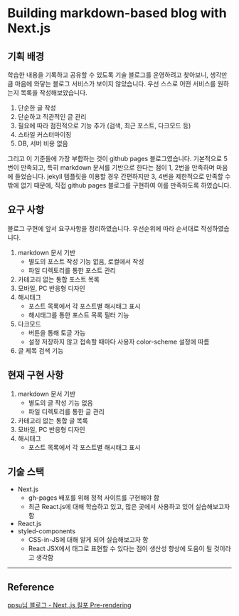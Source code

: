 # Building markdown-based blog with Next.js

## 기획 배경

학습한 내용을 기록하고 공유할 수 있도록 기술 블로그를 운영하려고 찾아보니, 생각만큼 마음에 와닿는 블로그 서비스가 보이지 않았습니다. 우선 스스로 어떤 서비스를 원하는지 목록을 작성해보았습니다.

1. 단순한 글 작성
2. 단순하고 직관적인 글 관리
3. 필요에 따라 점진적으로 기능 추가 (검색, 최근 포스트, 다크모드 등)
4. 스타일 커스터마이징
5. DB, 서버 비용 없음

그리고 이 기준들에 가장 부합하는 것이 github pages 블로그였습니다. 기본적으로 5번이 만족되고, 특히 markdown 문서를 기반으로 한다는 점이 1, 2번을 만족하며 마음에 들었습니다. jekyll 템플릿을 이용할 경우 간편하지만 3, 4번을 제한적으로 만족할 수 밖에 없기 때문에, 직접 github pages 블로그를 구현하여 이를 만족하도록 하였습니다.

## 요구 사항

블로그 구현에 앞서 요구사항을 정리하였습니다. 우선순위에 따라 순서대로 작성하였습니다.

1. markdown 문서 기반
   - 별도의 포스트 작성 기능 없음, 로컬에서 작성
   - 파일 디렉토리를 통한 포스트 관리
2. 카테고리 없는 통합 포스트 목록
3. 모바일, PC 반응형 디자인
4. 해시태그
   - 포스트 목록에서 각 포스트별 해시태그 표시
   - 해시태그를 통한 포스트 목록 필터 기능
5. 다크모드
   - 버튼을 통해 토글 가능
   - 설정 저장하지 않고 접속할 때마다 사용자 color-scheme 설정에 따름
6. 글 제목 검색 기능



## 현재 구현 사항

1. markdown 문서 기반
   - 별도의 글 작성 기능 없음
   - 파일 디렉토리를 통한 글 관리
2. 카테고리 없는 통합 글 목록
3. 모바일, PC 반응형 디자인
4. 해시태그
   - 포스트 목록에서 각 포스트별 해시태그 표시



## 기술 스택

- Next.js
  - gh-pages 배포를 위해 정적 사이트를 구현해야 함
  - 최근 React.js에 대해 학습하고 있고, 많은 곳에서 사용하고 있어 실습해보고자 함
- React.js
- styled-components
  - CSS-in-JS에 대해 알게 되어 실습해보고자 함
  - React JSX에서 태그로 표현할 수 있다는 점이 생산성 향상에 도움이 될 것이라고 생각함



---

## Reference

[ppsu님 블로그 - Next,.js 킬포 Pre-rendering](https://ppsu.tistory.com/64)
